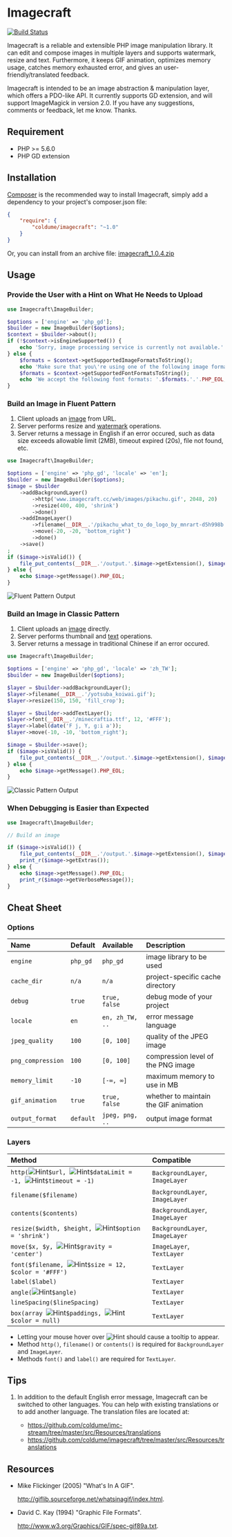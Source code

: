 # Imagecraft

[![Build Status](https://travis-ci.org/coldume/imagecraft.svg)](https://travis-ci.org/coldume/imagecraft)

Imagecraft is a reliable and extensible PHP image manipulation library. It can
edit and compose images in multiple layers and supports watermark, resize and
text. Furthermore, it keeps GIF animation, optimizes memory usage, catches
memory exhausted error, and gives an user-friendly/translated feedback.

Imagecraft is intended to be an image abstraction & manipulation layer, which
offers a PDO-like API. It currently supports GD extension, and will support
ImageMagick in version 2.0. If you have any suggestions, comments or feedback,
let me know. Thanks.

## Requirement

*   PHP >= 5.6.0
*   PHP GD extension

## Installation

[Composer](https://getcomposer.org) is the recommended way to install
Imagecraft, simply add a dependency to your project's composer.json file:

````json
{
    "require": {
        "coldume/imagecraft": "~1.0"
    }
}
````

Or, you can install from an archive file: [imagecraft_1.0.4.zip](https://docs.google.com/uc?id=0B5ruhRHby-kbQlVzcHN3TFhNNzQ&export=download)

## Usage

### Provide the User with a Hint on What He Needs to Upload

````php
use Imagecraft\ImageBuilder;

$options = ['engine' => 'php_gd'];
$builder = new ImageBuilder($options);
$context = $builder->about();
if (!$context->isEngineSupported()) {
    echo 'Sorry, image processing service is currently not available.'.PHP_EOL;
} else {
    $formats = $context->getSupportedImageFormatsToString();
    echo 'Make sure that you\'re using one of the following image formats: '.$formats.'.'.PHP_EOL;
    $formats = $context->getSupportedFontFormatsToString();
    echo 'We accept the following font formats: '.$formats.'.'.PHP_EOL;
}
````

### Build an Image in Fluent Pattern

1.  Client uploads an [image](https://cloud.githubusercontent.com/assets/5236124/9806426/4b49fe20-5812-11e5-8a44-bdbdfff2787a.gif) from URL.
2.  Server performs resize and [watermark](https://cloud.githubusercontent.com/assets/5236124/9806423/4b465d4c-5812-11e5-8dc9-f0f7257e7cda.png) operations.
5.  Server returns a message in English if an error occured, such as data size
    exceeds allowable limit (2MB), timeout expired (20s), file not found, etc.

````php
use Imagecraft\ImageBuilder;

$options = ['engine' => 'php_gd', 'locale' => 'en'];
$builder = new ImageBuilder($options);
$image = $builder
    ->addBackgroundLayer()
        ->http('www.imagecraft.cc/web/images/pikachu.gif', 2048, 20)
        ->resize(400, 400, 'shrink')
        ->done()
    ->addImageLayer()
        ->filename(__DIR__.'/pikachu_what_to_do_logo_by_mnrart-d5h998b.png')
        ->move(-20, -20, 'bottom_right')
        ->done()
    ->save()
;
if ($image->isValid()) {
    file_put_contents(__DIR__.'/output.'.$image->getExtension(), $image->getContents());
} else {
    echo $image->getMessage().PHP_EOL;
}
````

![Fluent Pattern Output](https://cloud.githubusercontent.com/assets/5236124/9806425/4b49d224-5812-11e5-92d6-2f3514ebd660.gif)

### Build an Image in Classic Pattern

1.  Client uploads an [image](https://cloud.githubusercontent.com/assets/5236124/9806422/4b4582dc-5812-11e5-9e85-8974e48dfdfd.gif) directly.
2.  Server performs thumbnail and [text](https://drive.google.com/open?id=0B5ruhRHby-kbQmxKVDVEaEc3Zkk) operations.
5.  Server returns a message in traditional Chinese if an error occured.

````php
use Imagecraft\ImageBuilder;

$options = ['engine' => 'php_gd', 'locale' => 'zh_TW'];
$builder = new ImageBuilder($options);

$layer = $builder->addBackgroundLayer();
$layer->filename(__DIR__.'/yotsuba_koiwai.gif');
$layer->resize(150, 150, 'fill_crop');

$layer = $builder->addTextLayer();
$layer->font(__DIR__.'/minecraftia.ttf', 12, '#FFF');
$layer->label(date('F j, Y, g:i a'));
$layer->move(-10, -10, 'bottom_right');

$image = $builder->save();
if ($image->isValid()) {
    file_put_contents(__DIR__.'/output.'.$image->getExtension(), $image->getContents());
} else {
    echo $image->getMessage().PHP_EOL;
}
````

![Classic Pattern Output](https://cloud.githubusercontent.com/assets/5236124/9806424/4b485480-5812-11e5-818c-a2aa8b2c2c9d.gif)

### When Debugging is Easier than Expected

````php
use Imagecraft\ImageBuilder;

// Build an image

if ($image->isValid()) {
    file_put_contents(__DIR__.'/output.'.$image->getExtension(), $image->getContents());
    print_r($image->getExtras());
} else {
    echo $image->getMessage().PHP_EOL;
    print_r($image->getVerboseMessage());
}
````

## Cheat Sheet

### Options

| Name              | Default   | Available       | Description                           |
| :---------------- | :-------- | :-------------- | :------------------------------------ |
| `engine`          | `php_gd`  | `php_gd`        | image library to be used              |
| `cache_dir`       | `n/a`     | `n/a`           | project-specific cache directory      |
| `debug`           | `true`    | `true, false`   | debug mode of your project            |
| `locale`          | `en`      | `en, zh_TW, ..` | error message language                |
| `jpeg_quality`    | `100`     | `[0, 100]`      | quality of the JPEG image             |
| `png_compression` | `100`     | `[0, 100]`      | compression level of the PNG image    |
| `memory_limit`    | `-10`     | `[-∞, ∞]`       | maximum memory to use in MB           |
| `gif_animation`   | `true`    | `true, false`   | whether to maintain the GIF animation |
| `output_format`   | `default` | `jpeg, png, ..` | output image format                   |

### Layers

| Method                                                                                                          | Compatible                      |
| :-------------------------------------------------------------------------------------------------------------- | :------------------------------ |
| `http(`![Hint][http_url]`$url, `![Hint][http_dataLimit]`$dataLimit = -1, `![Hint][http_timeout]`$timeout = -1)` | `BackgroundLayer`, `ImageLayer` |
| `filename($filename)`                                                                                           | `BackgroundLayer`, `ImageLayer` |
| `contents($contents)`                                                                                           | `BackgroundLayer`, `ImageLayer` |
| `resize($width, $height, `![Hint][resize_option]`$option = 'shrink')`                                           | `BackgroundLayer`, `ImageLayer` |
| `move($x, $y, `![Hint][move_gravity]`$gravity = 'center')`                                                      | `ImageLayer`, `TextLayer`       |
| `font($filename, `![Hint][font_size]`$size = 12, $color = '#FFF')`                                              | `TextLayer`                     |
| `label($label)`                                                                                                 | `TextLayer`                     |
| `angle(`![Hint][angle_angle]`$angle)`                                                                           | `TextLayer`                     |
| `lineSpacing($lineSpacing)`                                                                                     | `TextLayer`                     |
| `box(array `![Hint][box_paddings]`$paddings, `![Hint][box_color]`$color = null)`                                | `TextLayer`                     |

[http_url]:       http://www.imagecraft.cc/web/images/tooltip.png "The URL begins with http://, https:// or nothing."
[http_dataLimit]: http://www.imagecraft.cc/web/images/tooltip.png "The data limit in KB. If set to -1, no data limit is imposed."
[http_timeout]:   http://www.imagecraft.cc/web/images/tooltip.png "The timeout in second. If set to -1, no timeout is imposed"
[resize_option]:  http://www.imagecraft.cc/web/images/tooltip.png "The resize option. Predefined values: shrink, fill_crop."
[move_gravity]:   http://www.imagecraft.cc/web/images/tooltip.png "The move gravity. Predefined values: top_left, top_center, top_right, center_left, center, center_right, bottom_left, bottom_center, bottom_right."
[font_size]:      http://www.imagecraft.cc/web/images/tooltip.png "The font size to use in points."
[angle_angle]:    http://www.imagecraft.cc/web/images/tooltip.png "The angle in degrees."
[box_paddings]:   http://www.imagecraft.cc/web/images/tooltip.png "The four paddings of the box."
[box_color]:      http://www.imagecraft.cc/web/images/tooltip.png "The color of the box. null means transparent."

*   Letting your mouse hover over ![Hint](http://www.imagecraft.cc/web/images/tooltip.png "Yes, you got it.")
    should cause a tooltip to appear.
*   Method `http()`, `filename()` or `contents()` is required for `BackgroundLayer`
    and `ImageLayer`.
*   Methods `font()` and `label()` are required for `TextLayer`.

## Tips

1.  In addition to the default English error message, Imagecraft can be switched
    to other languages. You can help with existing translations or to add
    another language. The translation files are located at:

    *   https://github.com/coldume/imc-stream/tree/master/src/Resources/translations
    *   https://github.com/coldume/imagecraft/tree/master/src/Resources/translations

## Resources

*   Mike Flickinger (2005) "What's In A GIF".

    http://giflib.sourceforge.net/whatsinagif/index.html.

*   David C. Kay (1994) "Graphic File Formats".

    http://www.w3.org/Graphics/GIF/spec-gif89a.txt.
